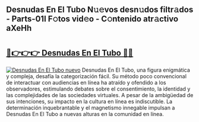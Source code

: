 ## Desnudas En El Tubo N𝚞𝚎vos desn𝚞dos filtr𝚊dos - Parts-01I F𝚘tos vid𝚎o - C𝚘ntenido atr𝚊ctivo aXeHh

# <h2><a href="http://mb6zy1a.tromn.icu/?c=Desnudas+En+El+Tubo">🔗👉👉👉 Desnudas En El Tubo 🔗🔗</a></h2>

[![Desnudas En El Tubo nuevo](https://i.imgur.com/pEAQMta.gif)](http://mb6zy1a.tromn.icu/?c=Desnudas+En+El+Tubo)
Desnudas En El Tubo, una figura enigmática y compleja, desafía la categorización fácil. Su método poco convencional de interactuar con audiencias en línea ha atraído y ofendido a los observadores, estimulando debates sobre el consentimiento, la identidad y las complejidades de las sociedades virtuales. A pesar de la ambigüedad de sus intenciones, su impacto en la cultura en línea es indiscutible. La determinación inquebrantable y el magnetismo innegable impulsan a Desnudas En El Tubo a nuevas alturas en la comunidad en línea.
